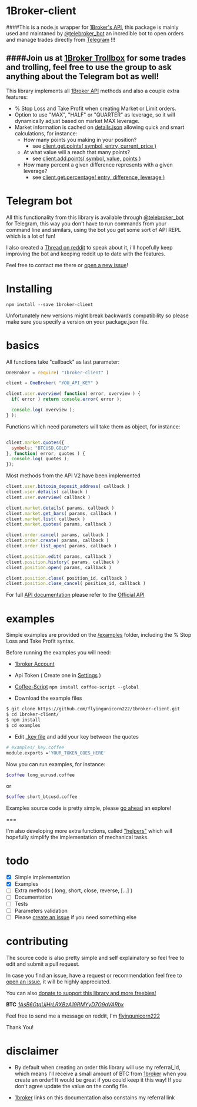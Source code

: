 1Broker-client
===

####This is a node.js wrapper for [1Broker's API](https://1broker.com/?c=en/action/r&i=11468), this package is mainly used and maintaned by [@telebroker_bot](https://telegram.me/telebroker_bot) an incredible bot to open orders and manage trades directly from [Telegram](https://telegram.org/) !!!

####Join us at [1Broker Trollbox](https://telegram.me/Trollbox_1Broker) for some trades and trolling, feel free to use the group to ask anything about the Telegram bot as well!
--


This library implements all [1Broker API](https://1broker.com/?c=api_documentation) methods and also a couple extra features:

 - % Stop Loss and Take Profit when creating Market or Limit orders.
 - Option to use "MAX", "HALF" or "QUARTER" as leverage, so it will dynamically adjust based on market MAX leverage.
 - Market information is cached on [details.json](https://github.com/flyingunicorn222/1broker-client/blob/v2/src/info/details.json) allowing quick and smart calculations, for instance:
   - How many points you making in your position?
     - see [client.get.points( symbol, entry, current_price )](https://github.com/flyingunicorn222/1broker-client/blob/v2/src/helpers/get/points.coffee)
   - At what value will a reach that many points?
     - see [client.add.points( symbol, value, points )](https://github.com/flyingunicorn222/1broker-client/blob/v2/src/helpers/add/points.coffee)
   - How many percent a given difference represents with a given leverage?
     - see [client.get.percentage( entry, difference, leverage )](https://github.com/flyingunicorn222/1broker-client/blob/v2/src/helpers/get/percentage.coffee)

Telegram bot
====
All this functionality from this library is available through [@telebroker_bot](https://telegram.me/telebroker_bot) for Telegram, this way you don't have to run commands from your command line and similars, using the bot you get some sort of API REPL which is a lot of fun!

I also created a [Thread on reddit](https://www.reddit.com/r/1Broker/comments/582eks/you_can_buy_and_sell_on_1broker_directly_from/) to speak about it, i'll hopefully keep improving the bot and keeping reddit up to date with the features.

Feel free to contact me there or [open a new issue](https://github.com/flyingunicorn222/1broker-client/issues/new)!


Installing
====

````npm install --save 1broker-client````

Unfortunately new versions might break backwards
compatibility so please make sure you specify a version on your package.json
file.

basics
====

All functions take "callback" as last parameter:

````javascript
OneBroker = require( "1broker-client" )

client = OneBroker( "YOU_API_KEY" )

client.user.overview( function( error, overview ) {
  if( error ) return console.error( error );

  console.log( overview );
} );
````

Functions which need parameters will take them as object, for instance:

````javascript

client.market.quotes({
  symbols: "BTCUSD,GOLD"
}, function( error, quotes ) {
  console.log( quotes );
});

````

Most methods from the API V2 have been implemented


````javascript
client.user.bitcoin_deposit_address( callback )
client.user.details( callback )
client.user.overview( callback )

client.market.details( params, callback )
client.market.get_bars( params, callback )
client.market.list( callback )
client.market.quotes( params, callback )

client.order.cancel( params, callback )
client.order.create( params, callback )
client.order.list_open( params, callback )

client.position.edit( params, callback )
client.position.history( params, callback )
client.position.open( params, callback )

client.position.close( position_id, callback )
client.position.close_cancel( position_id, callback )
````

For full [API documentation](https://1broker.com/?c=en/content/api-documentation) please refer to the [Official API](https://1broker.com/?c=en/content/api-documentation)

examples
====

Simple examples are provided on the [/examples](https://github.com/flyingunicorn222/1broker-client/tree/v1/examples) folder, including
the % Stop Loss and Take Profit syntax.

Before running the examples you will need:

 - [1broker Account](https://1broker.com/?c=en/action/r&i=11468)

 - Api Token ( Create one in [Settings](https://1broker.com/?u1=account_settings) )

 - [Coffee-Script](http://coffeescript.org/) ```npm install coffee-script --global```

 - Download the example files

```bash
$ git clone https://github.com/flyingunicorn222/1broker-client.git
$ cd 1broker-client/
$ npm install
$ cd examples
```

 - Edit [_key file](https://github.com/flyingunicorn222/1broker-client/blob/v1/examples/_key.coffee) and add your key between the quotes

```bash
# examples/_key.coffee
module.exports ='YOUR_TOKEN_GOES_HERE'
```

Now you can run examples, for instance:
```bash
$coffee long_eurusd.coffee
```
or
```bash
$coffee short_btcusd.coffee
```
Examples source code is pretty simple, please [go ahead](https://github.com/flyingunicorn222/1broker-client/blob/v1/examples/) an explore!

===

I'm also developing more extra functions, called ["helpers"](https://github.com/flyingunicorn222/1broker-client/tree/v1/src/helpers) which will
hopefully simplify the implementation of mechanical tasks.

todo
====

- [x] Simple implementation
- [x] Examples
- [ ] Extra methods ( long, short, close, reverse, [...] )
- [ ] Documentation
- [ ] Tests
- [ ] Parameters validation
- [ ] Please [create an issue](https://github.com/flyingunicorn222/1broker-client/issues/new) if you need something else

contributing
====
The source code is also pretty simple and self explainatory so feel free
to edit and submit a pull request.

In case you find an issue, have a request or recommendation feel free to [open
an issue](https://github.com/flyingunicorn222/1broker-client/issues/new), it will be highly appreciated.

You can also [donate to support this library and more freebies!](https://blockchain.info/address/1AsB6GtqUjHrLRXBzA19RMYyD7G9aVARbx)

**BTC** [*1AsB6GtqUjHrLRXBzA19RMYyD7G9aVARbx*](https://blockchain.info/address/1AsB6GtqUjHrLRXBzA19RMYyD7G9aVARbx)

Feel free to send me a message on reddit, I'm [flyingunicorn222](https://www.reddit.com/user/flyingunicorn222)

Thank You!

disclaimer
====
 - By default when creating an order this library will use my referral_id,
which means I'll receive a small amount of BTC from [1broker](https://1broker.com/?c=en/action/r&i=11468)
when you create an order! It would be great if you could keep it this way! If you don't agree update the value on the config file.

 - [1broker](https://1broker.com/?c=en/action/r&i=11468) links on this documentation
also constains my referral link
